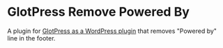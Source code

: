 # GlotPress Remove Powered By
A plugin for [GlotPress as a WordPress plugin](https://github.com/deliciousbrains/GlotPress) that removes "Powered by" line in the footer.

